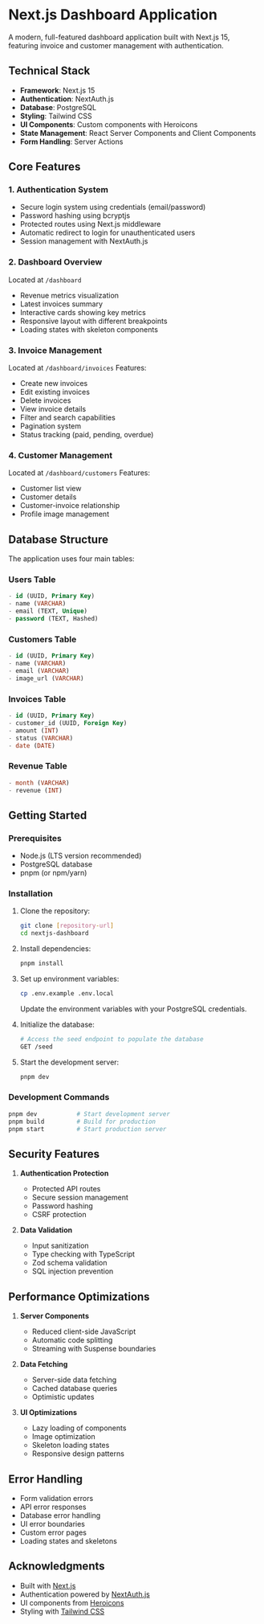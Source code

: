 # Next.js Dashboard Application

A modern, full-featured dashboard application built with Next.js 15, featuring invoice and customer management with authentication.

## Technical Stack
- **Framework**: Next.js 15
- **Authentication**: NextAuth.js
- **Database**: PostgreSQL
- **Styling**: Tailwind CSS
- **UI Components**: Custom components with Heroicons
- **State Management**: React Server Components and Client Components
- **Form Handling**: Server Actions

## Core Features

### 1. Authentication System
- Secure login system using credentials (email/password)
- Password hashing using bcryptjs
- Protected routes using Next.js middleware
- Automatic redirect to login for unauthenticated users
- Session management with NextAuth.js

### 2. Dashboard Overview
Located at `/dashboard`
- Revenue metrics visualization
- Latest invoices summary
- Interactive cards showing key metrics
- Responsive layout with different breakpoints
- Loading states with skeleton components

### 3. Invoice Management
Located at `/dashboard/invoices`
Features:
- Create new invoices
- Edit existing invoices
- Delete invoices
- View invoice details
- Filter and search capabilities
- Pagination system
- Status tracking (paid, pending, overdue)

### 4. Customer Management
Located at `/dashboard/customers`
Features:
- Customer list view
- Customer details
- Customer-invoice relationship
- Profile image management

## Database Structure

The application uses four main tables:

### Users Table
```sql
- id (UUID, Primary Key)
- name (VARCHAR)
- email (TEXT, Unique)
- password (TEXT, Hashed)
```

### Customers Table
```sql
- id (UUID, Primary Key)
- name (VARCHAR)
- email (VARCHAR)
- image_url (VARCHAR)
```

### Invoices Table
```sql
- id (UUID, Primary Key)
- customer_id (UUID, Foreign Key)
- amount (INT)
- status (VARCHAR)
- date (DATE)
```

### Revenue Table
```sql
- month (VARCHAR)
- revenue (INT)
```

## Getting Started

### Prerequisites
- Node.js (LTS version recommended)
- PostgreSQL database
- pnpm (or npm/yarn)

### Installation

1. Clone the repository:
   ```bash
   git clone [repository-url]
   cd nextjs-dashboard
   ```

2. Install dependencies:
   ```bash
   pnpm install
   ```

3. Set up environment variables:
   ```bash
   cp .env.example .env.local
   ```
   Update the environment variables with your PostgreSQL credentials.

4. Initialize the database:
   ```bash
   # Access the seed endpoint to populate the database
   GET /seed
   ```

5. Start the development server:
   ```bash
   pnpm dev
   ```

### Development Commands
```bash
pnpm dev           # Start development server
pnpm build         # Build for production
pnpm start         # Start production server
```

## Security Features

1. **Authentication Protection**
   - Protected API routes
   - Secure session management
   - Password hashing
   - CSRF protection

2. **Data Validation**
   - Input sanitization
   - Type checking with TypeScript
   - Zod schema validation
   - SQL injection prevention

## Performance Optimizations

1. **Server Components**
   - Reduced client-side JavaScript
   - Automatic code splitting
   - Streaming with Suspense boundaries

2. **Data Fetching**
   - Server-side data fetching
   - Cached database queries
   - Optimistic updates

3. **UI Optimizations**
   - Lazy loading of components
   - Image optimization
   - Skeleton loading states
   - Responsive design patterns

## Error Handling
- Form validation errors
- API error responses
- Database error handling
- UI error boundaries
- Custom error pages
- Loading states and skeletons

## Acknowledgments
- Built with [Next.js](https://nextjs.org/)
- Authentication powered by [NextAuth.js](https://next-auth.js.org/)
- UI components from [Heroicons](https://heroicons.com/)
- Styling with [Tailwind CSS](https://tailwindcss.com/)

